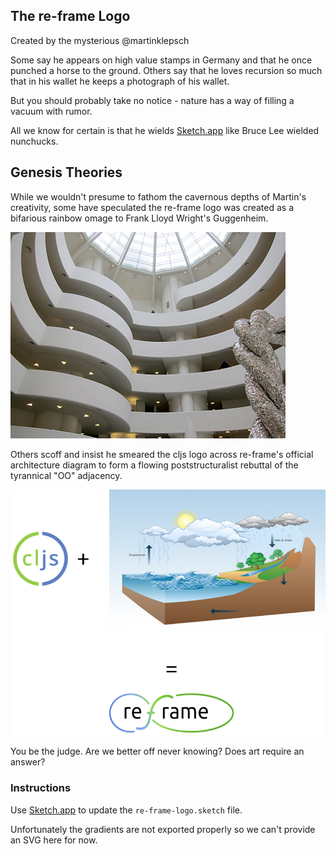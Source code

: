 ## The re-frame Logo

Created by the mysterious @martinklepsch

Some say he appears on high value stamps in Germany and that he once 
punched a horse to the ground. Others say that he loves recursion so much 
that in his wallet he keeps a photograph of his wallet.

But you should probably take no notice - nature has a way of 
filling a vacuum with rumor.

All we know for certain is that he wields [Sketch.app](https://www.sketchapp.com/) like
Bruce Lee wielded nunchucks.

## Genesis Theories

While we wouldn't presume to fathom the cavernous depths of Martin's creativity, some have 
speculated the re-frame logo was created as a bifarious rainbow omage to Frank Lloyd Wright's Guggenheim.

![](Guggenheim.jpg)

Others scoff and insist he smeared the cljs logo across re-frame's official 
architecture diagram to form a flowing poststructuralist rebuttal of the tyrannical 
"OO" adjacency. 


![](Genesis.png)

You be the judge. 
Are we better off never knowing?  Does art require an answer?

### Instructions 

Use [Sketch.app](https://www.sketchapp.com/) to update the `re-frame-logo.sketch` file.

Unfortunately the gradients are not exported properly so we can't provide an SVG here for now.
